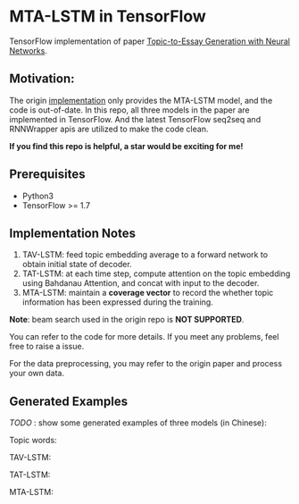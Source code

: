 # MTA-LSTM in TensorFlow

TensorFlow implementation of paper [Topic-to-Essay Generation with Neural Networks](http://ir.hit.edu.cn/~xcfeng/xiaocheng%20Feng's%20Homepage_files/final-topic-essay-generation.pdf).

## Motivation: 

The origin [implementation](https://github.com/hit-computer/MTA-LSTM) only provides the MTA-LSTM model, and the code is out-of-date.
In this repo, all three models in the paper are implemented in TensorFlow. And the latest TensorFlow seq2seq and RNNWrapper apis are utilized to make the code clean. 

**If you find this repo is helpful, a star would be exciting for me!**

## Prerequisites
- Python3
- TensorFlow >= 1.7

## Implementation Notes
1. TAV-LSTM: feed topic embedding average to a forward network to obtain initial state of decoder.
2. TAT-LSTM: at each time step, compute attention on the topic embedding using Bahdanau Attention, and concat with input to the decoder.
3. MTA-LSTM: maintain a **coverage vector** to record the whether topic information has been expressed during the training.

**Note**: beam search used in the origin repo is **NOT SUPPORTED**.

You can refer to the code for more details. If you meet any problems, feel free to raise a issue. 

For the data preprocessing, you may refer to the origin paper and process your own data.
 


## Generated Examples
*TODO* : show some generated examples of three models (in Chinese):

Topic words:
 
TAV-LSTM:

TAT-LSTM:

MTA-LSTM:
